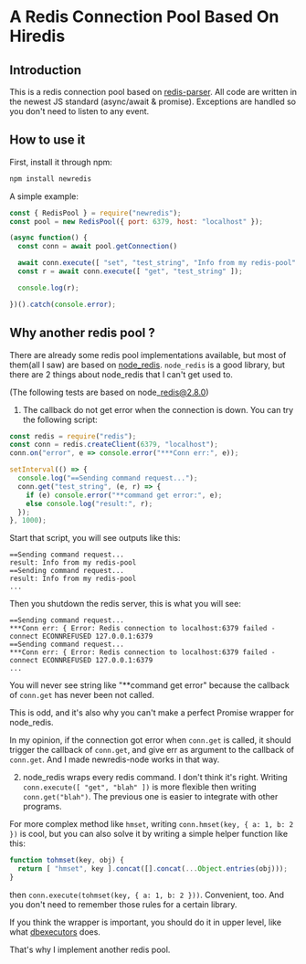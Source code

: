 # A Redis Connection Pool Based On Hiredis



## Introduction

This is a redis connection pool based on [redis-parser][1]. All code are written in the newest JS standard (async/await & promise). Exceptions are handled so you don't need to listen to any event.



## How to use it

First, install it through npm:
```sh
npm install newredis
```

A simple example:

```javascript
const { RedisPool } = require("newredis");
const pool = new RedisPool({ port: 6379, host: "localhost" });

(async function() {
  const conn = await pool.getConnection()

  await conn.execute([ "set", "test_string", "Info from my redis-pool" ]);
  const r = await conn.execute([ "get", "test_string" ]);

  console.log(r);

})().catch(console.error);
```



## Why another redis pool ?

There are already some redis pool implementations available, but most of them(all I saw) are based on [node\_redis][1]. `node_redis` is a good library, but there are 2 things about node\_redis that I can't get used to.

(The following tests are based on node\_redis@2.8.0)

1. The callback do not get error when the connection is down. You can try the following script:

```javascript
const redis = require("redis");
const conn = redis.createClient(6379, "localhost");
conn.on("error", e => console.error("***Conn err:", e));

setInterval(() => {
  console.log("==Sending command request...");
  conn.get("test_string", (e, r) => {
    if (e) console.error("**command get error:", e);
    else console.log("result:", r);
  });
}, 1000);
```

Start that script, you will see outputs like this:

```
==Sending command request...
result: Info from my redis-pool
==Sending command request...
result: Info from my redis-pool
...
```

Then you shutdown the redis server, this is what you will see:

```
==Sending command request...
***Conn err: { Error: Redis connection to localhost:6379 failed - connect ECONNREFUSED 127.0.0.1:6379
==Sending command request...
***Conn err: { Error: Redis connection to localhost:6379 failed - connect ECONNREFUSED 127.0.0.1:6379
...
```

You will never see string like "\*\*command get error" because the callback of `conn.get` has never been not called.

This is odd, and it's also why you can't make a perfect Promise wrapper for node\_redis.

In my opinion, if the connection got error when `conn.get` is called, it should trigger the callback of `conn.get`, and give err as argument to the callback of `conn.get`. And I made newredis-node works in that way.



2. node\_redis wraps every redis command. I don't think it's right. Writing `conn.execute([ "get", "blah" ])` is more flexible then writing `conn.get("blah")`. The previous one is easier to integrate with other programs.

For more complex method like `hmset`, writing `conn.hmset(key, { a: 1, b: 2 })` is cool, but you can also solve it by writing a simple helper function like this:

```javascript
function tohmset(key, obj) {
  return [ "hmset", key ].concat([].concat(...Object.entries(obj)));
}
```

then `conn.execute(tohmset(key, { a: 1, b: 2 }))`. Convenient, too. And you don't need to remember those rules for a certain library.

If you think the wrapper is important, you should do it in upper level, like what [dbexecutors][3] does.


That's why I implement another redis pool.


[1]: https://www.npmjs.com/package/redis-parser
[2]: https://www.npmjs.com/package/redis
[3]: https://www.npmjs.com/package/dbexecutors

